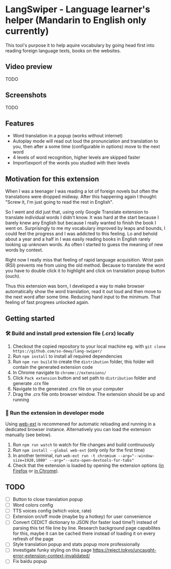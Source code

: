 # LangSwiper - Language learner's helper (Mandarin to English only currently)
This tool's purpose it to help aquire vocabulary by going head first into reading foreign language texts, books on the websites. 
## Video preview
TODO
## Screenshots
TODO
## Features
- Word translation in a popup (works without internet)
- Autoplay mode will read out loud the pronunciation and translation to you, then after a some time (configurable in options) move to the next word
- 4 levels of word recognition, higher levels are skipped faster
- Import\export of the words you studied with their levels
## Motivation for this extension
When I was a teenager I was reading a lot of foreign novels but often the translations were dropped midway. After this happening again I thought: "Screw it, I'm just going to read the rest in English". 

So I went and did just that, using only Google Translate extension to translate individual words I didn't know. It was hard at the start because I barely knew any English but because I really wanted to finish the book I went on. Surprisingly to me my vocabulary improved by leaps and bounds, I could feel the progress and I was addicted to this feeling. Lo and behold about a year and a half in I was easily reading books in English rarely looking up unknown words. As often I started to guess the meaning of new words by context.

Right now I really miss that feeling of rapid language acquisition. Wrist pain (RSI) prevents me from using the old method. Because to translate the word you have to double click it to highlight and click on translation popup button (ouch).

Thus this extension was born, I developed a way to make browser automatically show the word translation, read it out loud and then move to the next word after some time. Reducing hand input to the minimum. That feeling of fast progrees unlocked again.

## Getting started
### 🛠 Build and install prod extension file (.crx) locally

1. Checkout the copied repository to your local machine eg. with `git clone https://github.com/so-dewy/lang-swiper/`
1. Run `npm install` to install all required dependencies
1. Run `npm run build` to create the `distribution` folder, this folder will contain the generated extension code
1. In Chrome navigate to `chrome://extensions/`
1. Click `Pack extension` button and set path to `distribution` folder and generate .crx file
1. Navigate to the generated .crx file on your computer
1. Drag the .crx file onto browser window. The extension should be up and running

### 🏃 Run the extension in developer mode

Using [web-ext](https://extensionworkshop.com/documentation/develop/getting-started-with-web-ext/) is recommened for automatic reloading and running in a dedicated browser instance. Alternatively you can load the extension manually (see below).

1. Run `npm run watch` to watch for file changes and build continuously
1. Run `npm install --global web-ext` (only only for the first time)
1. In another terminal, run `web-ext run -t chromium --arg="--window-size=1920,1080" --arg="--auto-open-devtools-for-tabs"`
1. Check that the extension is loaded by opening the extension options ([in Firefox](media/extension_options_firefox.png) or [in Chrome](media/extension_options_chrome.png)).

## TODO
- [ ] Button to close translation popup
- [ ] Word colors config
- [ ] TTS voices config (which voice, rate)
- [ ] Extension on/off mode (maybe by a hotkey) for user convenience
- [ ] Convert CEDICT dictionary to JSON (for faster load time?) instead of parsing this txt file line by line. Research background page capabilites for this, maybe it can be cached there instead of loading it on every refresh of the page
- [ ] Style translation popup and stats popup more professionally
- [ ] Investigate funky styling on this page https://reject.tokyo/uncaught-error-extension-context-invalidated/
- [ ] Fix baidu popup
